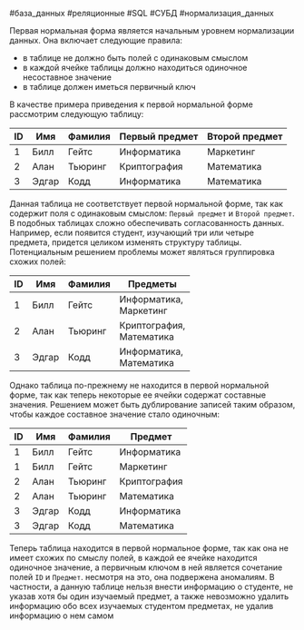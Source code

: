 #база_данных #реляционные #SQL #СУБД #нормализация_данных 

Первая нормальная форма является начальным уровнем нормализации данных. Она включает следующие правила:
- в таблице не должно быть полей с одинаковым смыслом
- в каждой ячейке таблицы должно находиться одиночное несоставное значение
- в таблице должен иметься первичный ключ

В качестве примера приведения к первой нормальной форме рассмотрим следующую таблицу:

| **ID** | **Имя** | **Фамилия** | **Первый предмет** | **Второй предмет** |
| ------ | ------- | ----------- | ------------------ | ------------------ |
| 1      | Билл    | Гейтс       | Информатика        | Маркетинг          |
| 2      | Алан    | Тьюринг     | Криптография       | Математика         |
| 3      | Эдгар   | Кодд        | Информатика        | Математика         |
Данная таблица не соответствует первой нормальной форме, так как содержит поля с одинаковым смыслом: `Первый предмет` и `Второй предмет`. В подобных таблицах сложно обеспечивать согласованность данных. Например, если появится студент, изучающий три или четыре предмета, придется целиком изменять структуру таблицы. Потенциальным решением проблемы может являться группировка схожих полей:

| **ID** | **Имя** | **Фамилия** | **Предметы**                  |
| ------ | ------- | ----------- | ----------------------------- |
| 1      | Билл    | Гейтс       | Информатика,  <br>Маркетинг   |
| 2      | Алан    | Тьюринг     | Криптография,  <br>Математика |
| 3      | Эдгар   | Кодд        | Информатика,  <br>Математика  |
Однако таблица по-прежнему не находится в первой нормальной форме, так как теперь некоторые ее ячейки содержат составные значения. Решением может быть дублирование записей таким образом, чтобы каждое составное значение стало одиночным:

| **ID** | **Имя** | **Фамилия** | **Предмет**  |
| ------ | ------- | ----------- | ------------ |
| 1      | Билл    | Гейтс       | Информатика  |
| 1      | Билл    | Гейтс       | Маркетинг    |
| 2      | Алан    | Тьюринг     | Криптография |
| 2      | Алан    | Тьюринг     | Математика   |
| 3      | Эдгар   | Кодд        | Информатика  |
| 3      | Эдгар   | Кодд        | Математика   |
Теперь таблица находится в первой нормальное форме, так как она не имеет схожих по смыслу полей, в каждой ее ячейке находится одиночное значение, а первичным ключом в ней является сочетание полей `ID` и `Предмет`. несмотря на это, она подвержена аномалиям. В частности, а данную таблице нельзя внести информацию о студенте, не указав хотя бы один изучаемый предмет, а также невозможно удалить информацию обо всех изучаемых студентом предметах, не удалив информацию о нем самом